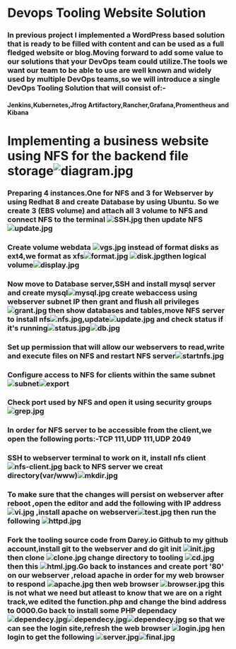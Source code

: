 # Devops Tooling Website Solution
### In previous project I implemented a WordPress based solution that is ready to be filled with content and can be used as a full fledged website or blog.Moving forward to add some value to our solutions that your DevOps team could utilize.The tools we want our team to be able to use are well known and widely used by multiple DevOps teams,so we will introduce a single DevOps Tooling Solution that will consist of:-
#### Jenkins,Kubernetes,Jfrog Artifactory,Rancher,Grafana,Promentheus and Kibana
# Implementing a business website using NFS for the backend file storage![diagram.jpg](./diagram.jpg)
### Preparing 4 instances.One for NFS and 3 for Webserver by  using Redhat 8 and create Database by using Ubuntu. So we create  3 (EBS volume) and attach all 3 volume to NFS and connect NFS to the terminal ![SSH.jpg](./NFS-SSH.jpg) then update NFS ![update.jpg](./nfs-update.jpg)
### Create volume webdata ![vgs.jpg](./vg-vgs-lvcreate-lvs.jpg) instead of format disks as ext4,we format as xfs![format.jpg](./format-logs&opt.jpg) ![disk.jpg](./disks-format.jpg)then logical volume![display.jpg](./vgdisplay.jpg) 
### Now move to Database server,SSH and install mysql server and create mysql![mysql.jpg](./mysql-db.jpg) create webaccess using webserver subnet IP then grant and flush all privileges ![grant.jpg](./grant&flush-privileges.jpg) then show databases and tables,move NFS server to install nfs![nfs.jpg](./nfs-install.jpg),update![update.jpg](./nfs-update.jpg) and check status if it's running![status.jpg](./nfs_status.jpg)![db.jpg](./show-databases-tooling&show-tables.jpg) 
### Set up permission that will allow our webservers to read,write and execute files on NFS and restart NFS server![startnfs.jpg](./start&enable-nfs.jpg) 
### Configure access to NFS for clients within the same subnet ![subnet](./etc-exports.jpg)![export](./sudo-vi&exportfs.jpg)
### Check port used by NFS and open it using security groups![grep.jpg](./grep-nfs.jpg)
### In order for NFS server to be accessible from the client,we open the following ports:-TCP 111,UDP 111,UDP 2049
### SSH to webserver terminal to work on it, install nfs client ![nfs-client.jpg](./install_nfs_webserver.jpg) back to NFS server we creat directory(var/www)![mkdir.jpg](./mkdir_mount_var-www_lsblk_df-h.jpg)
### To make sure that the changes will persist on webserver after reboot ,open the editor and add the following with IP address ![vi.jpg](./vi-logs-httpd.jpg) ,install apache on webserver![test.jpg](./test.md_fstab_install-httpd.jpg) then run the following ![httpd.jpg](./www-var-log-httpd-mount-fstab-install_git.jpg)
### Fork the tooling source code from Darey.io Github to my github account,install git to the webserver and do git init ![init.jpg](./git-init&clone.jpg) then clone ![clone.jpg](./git-clone.jpg) change directory to tooling ![cd.jpg](./cd-tooling.jpg) then this ![html.jpg](./html.jpg).Go back to instances and create port '80' on our webserver ,reload apache in order for my web browser to respond ![apache.jpg](./http_server.jpg) then web browser ![browser.jpg](./Redhat_Test-page.jpg) this is not what we need but atleast to know that we are on a right track,we edited the function.php and change the bind address to 0000.Go back to install some PHP dependacy ![dependecy.jpg](./dependecy1.jpg)![dependecy.jpg](./dependecy2.jpg)![dependecy.jpg](./dependecy3) so that we can see the login site,refresh the web browser ![login.jpg](./login-site.jpg)    hen login to get the following ![server.jpg](./propitix.jpg)![final.jpg](./final-stage.jpg)
